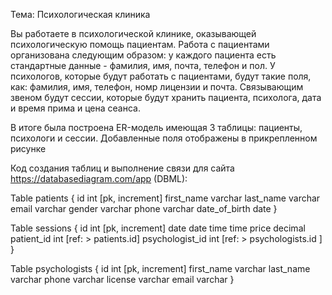 Тема: Психологическая клиника

Вы работаете в психологической клинике, оказывающей психологическую помощь пациентам. Работа с пациентами организована следующим образом: у каждого пациента есть стандартные данные - фамилия, имя, почта, телефон и пол. У психологов, которые будут работать с пациентами,
будут такие поля, как: фамилия, имя, телефон, номр лицензии и почта. Связывающим звеном будут сессии, которые будут хранить пациента, психолога, дата и время прима и цена сеанса.

В итоге была построена ER-модель имеющая 3 таблицы: пациенты, психологи и сессии. Добавленные поля отображены в прикрепленном рисунке

Код создания таблиц и выполнение связи для сайта https://databasediagram.com/app (DBML):

Table patients {
  id int [pk, increment]
  first_name varchar
  last_name varchar
  email varchar
  gender varchar
  phone varchar
  date_of_birth date
}

Table sessions {
  id int [pk, increment]
  date date
  time time
  price decimal
  patient_id int [ref: > patients.id]
  psychologist_id int [ref: > psychologists.id ]
}

Table psychologists {
  id int [pk, increment]
  first_name varchar
  last_name varchar
  phone varchar
  license varchar
  email varchar
}
